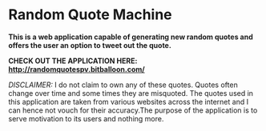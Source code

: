 # Random Quote Machine

**This is a web application capable of generating new random quotes and offers the user an option to tweet out the quote.**

**CHECK OUT THE APPLICATION HERE: http://randomquotespv.bitballoon.com/**

*DISCLAIMER:* I do not claim to own any of these quotes. Quotes often change over time and some times they are misquoted.
The quotes used in this application are taken from various websites across the internet and I can hence not vouch for their accuracy.The purpose of the application is to serve motivation to its users and nothing more. 

 
